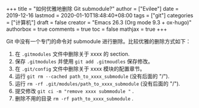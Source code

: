 +++
title = "如何优雅地删除 Git submodule?"
author = ["Evilee"]
date = 2019-12-16
lastmod = 2020-01-10T18:48:40+08:00
tags = ["git"]
categories = ["计算机"]
draft = false
creator = "Emacs 26.3 (Org mode 9.3 + ox-hugo)"
authorbox = true
comments = true
toc = false
mathjax = true
+++

Git 中没有一个专门的命令对 submodule 进行删除。比较优雅的删除方式如下：

<!--more-->

1.  在 `.gitmodules` 文件中删除关于 xxxx 的 section.
2.  保存 `.gitmodules` 并使用 `git add .gitmoudles` 保存修改。
3.  在 `.git/config` 文件中删除关于 xxxx 模块的配置章节。
4.  运行 `git rm --cached path_to_xxxx_submodule` (没有后面的 "/").
5.  运行 `rm -rf .git/modules/path_to_xxxx_submodule` (没有后面的 "/").
6.  提交修改 `git ci -m "remove xxxx submmodule "` .
7.  删除不用的目录 `rm -rf path_to_xxxx_submodule` .
